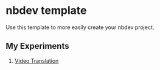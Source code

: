 # nbdev template

Use this template to more easily create your nbdev project.

## My Experiments
1. [Video Translation](https://nbviewer.jupyter.org/github/rajeshradhakrishnanmvk/kitchenpy/blob/master/00_core.ipynb)

